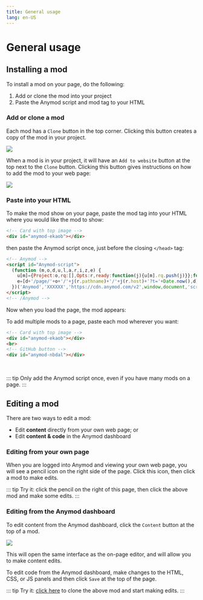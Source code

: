 ```yaml
---
title: General usage
lang: en-US
---
```


# General usage
<sandbox/>

## Installing a mod

To install a mod on your page, do the following:
1. Add or clone the mod into your project
2. Paste the Anymod script and mod tag to your HTML

### Add or clone a mod

Each mod has a `Clone` button in the top corner. Clicking this button creates a copy of the mod in your project.

<img src="https://res.cloudinary.com/component/image/upload/v1538699135/usage-01_qhd6we.png">

When a mod is in your project, it will have an `Add to website` button at the top next to the `Clone` button. Clicking this button gives instructions on how to add the mod to your web page:

<img src="https://res.cloudinary.com/component/image/upload/v1538699346/usage-02_wxweff.png">

### Paste into your HTML

To make the mod show on your page, paste the mod tag into your HTML where you would like the mod to show:

```html
<!-- Card with top image -->
<div id="anymod-ekaob"></div>
```

then paste the Anymod script once, just before the closing `</head>` tag:

```html
<!-- Anymod -->
<script id="Anymod-script">
  (function (m,o,d,u,l,a,r,i,z,e) {
    u[m]={Project:o,rq:[],Opts:r,ready:function(j){u[m].rq.push(j)}};function j(s){return encodeURIComponent(btoa(s))};z=l.getElementById(m+'-'+a);r=u.location;
    e=[d+'/page/'+o+'/'+j(r.pathname)+'/'+j(r.host)+'?t='+Date.now(),d];e.map(function(w){i=l.createElement(a);i.defer=1;i.src=w;z.parentNode.insertBefore(i,z);});
  })('Anymod','XXXXXX','https://cdn.anymod.com/v2',window,document,'script',{});
</script>
<!-- /Anymod -->
```

Now when you load the page, the mod appears:

<div class="mod-container" style="text-align:center;">
  <!-- Card with top image Usage-01 -->
  <mod mod-key="mklmd"/>
</div>

To add multiple mods to a page, paste each mod wherever you want: 

```html
<!-- Card with top image -->
<div id="anymod-ekaob"></div>
<br>
<!-- GitHub button -->
<div id="anymod-nbdal"></div>
```

<div class="mod-container" style="text-align:center;">
  <!-- Card with top image Usage-01 -->
  <mod mod-key="mklmd"/>
  <br>
  <!-- [Sandbox] GitHub button Social-03 -->
  <div id="anymod-oorka"></div>
</div>

::: tip
Only add the Anymod script once, even if you have many mods on a page.
:::

## Editing a mod

There are two ways to edit a mod:
- Edit **content** directly from your own web page; or
- Edit **content & code** in the Anymod dashboard

### Editing from your own page

When you are logged into Anymod and viewing your own web page, you will see a pencil icon on the right side of the page. Click this icon, then click a mod to make edits.

::: tip
Try it: click the pencil <sandbox-inline/> on the right of this page, then click the above mod and make some edits.
:::

### Editing from the Anymod dashboard

To edit content from the Anymod dashboard, click the `Content` button at the top of a mod.

<img src="https://res.cloudinary.com/component/image/upload/c_scale,w_1200/v1534436196/editable-02_pspkig.png">

This will open the same interface as the on-page editor, and will allow you to make content edits.

To edit code from the Anymod dashboard, make changes to the HTML, CSS, or JS panels and then click `Save` at the top of the page.

::: tip
Try it: [click here](https://anymod.com/mod/ekaob) to clone the above mod and start making edits.
:::